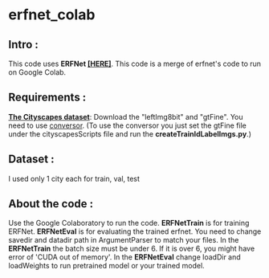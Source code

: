 # erfnet_colab

## Intro :

This code uses **ERFNet [[HERE]](https://github.com/Eromera/erfnet_pytorch)**. This code is a merge of erfnet's code to run on Google Colab.
 
## Requirements :

[**The Cityscapes dataset**](https://www.cityscapes-dataset.com/): Download the "leftImg8bit" and "gtFine". You need to use [conversor](https://github.com/mcordts/cityscapesScripts). (To use the conversor you just set the gtFine file under the cityscapesScripts file and run the **createTrainIdLabelImgs.py**.)

## Dataset :

I used only 1 city each for train, val, test

## About the code :

Use the Google Colaboratory to run the code. **ERFNetTrain** is for training ERFNet. **ERFNetEval** is for evaluating the trained erfnet. You need to change savedir and datadir path in ArgumentParser to match your files. In the **ERFNetTrain** the batch size must be under 6. If it is over 6, you might have error of 'CUDA out of memory'. In the **ERFNetEval** change loadDir and loadWeights to run pretrained model or your trained model.
